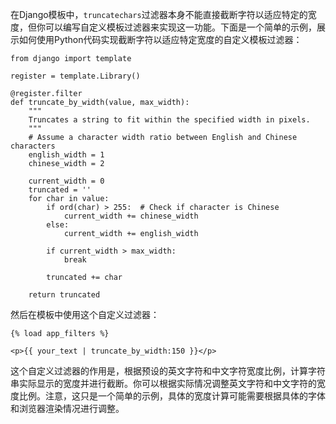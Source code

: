 在Django模板中，`truncatechars`过滤器本身不能直接截断字符以适应特定的宽度，但你可以编写自定义模板过滤器来实现这一功能。下面是一个简单的示例，展示如何使用Python代码实现截断字符以适应特定宽度的自定义模板过滤器：

```
from django import template

register = template.Library()

@register.filter
def truncate_by_width(value, max_width):
    """
    Truncates a string to fit within the specified width in pixels.
    """
    # Assume a character width ratio between English and Chinese characters
    english_width = 1
    chinese_width = 2

    current_width = 0
    truncated = ''
    for char in value:
        if ord(char) > 255:  # Check if character is Chinese
            current_width += chinese_width
        else:
            current_width += english_width

        if current_width > max_width:
            break

        truncated += char

    return truncated
```

然后在模板中使用这个自定义过滤器：

```
{% load app_filters %}

<p>{{ your_text | truncate_by_width:150 }}</p>
```

这个自定义过滤器的作用是，根据预设的英文字符和中文字符宽度比例，计算字符串实际显示的宽度并进行截断。你可以根据实际情况调整英文字符和中文字符的宽度比例。注意，这只是一个简单的示例，具体的宽度计算可能需要根据具体的字体和浏览器渲染情况进行调整。